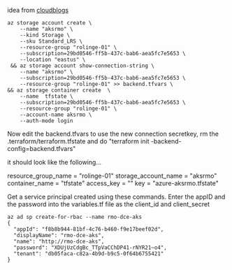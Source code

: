 
idea from [cloudblogs](https://cloudblogs.microsoft.com/opensource/2017/11/09/s3cmd-amazon-s3-compatible-apps-azure-storage/)

```
az storage account create \
    --name "aksrmo" \
    --kind Storage \
    --sku Standard_LRS \
    --resource-group "rolinge-01" \
    --subscription=29bd0546-ff5b-437c-bab6-aea5fc7e5653 \
    --location "eastus" \
 && az storage account show-connection-string \
    --name "aksrmo" \
    --subscription=29bd0546-ff5b-437c-bab6-aea5fc7e5653 \
    --resource-group "rolinge-01" >> backend.tfvars \
&& az storage container create  \
    --name  tfstate \
    --subscription=29bd0546-ff5b-437c-bab6-aea5fc7e5653 \
    --resource-group "rolinge-01" \
    --account-name aksrmo \
    --auth-mode login
```

Now edit the backend.tfvars to use the new connection secretkey, rm the .terraform/terraform.tfstate  and
do "terraform init -backend-config=backend.tfvars"

it should look like the following...

resource_group_name = "rolinge-01"
storage_account_name = "aksrmo"
container_name = "tfstate"
access_key = "<key>"
key = "azure-aksrmo.tfstate"


Get a service principal created using these commands.
Enter the appID and the password into the variables.tf file as the client_id and client_secret

```
az ad sp create-for-rbac --name rmo-dce-aks
{
  "appId": "f8b8b944-81bf-4c76-b460-f9e17beef02d",
  "displayName": "rmo-dce-aks",
  "name": "http://rmo-dce-aks",
  "password": "XDUjUzCdgBc_TTpVaCChDP41-rNYR21~o4",
  "tenant": "db05faca-c82a-4b9d-b9c5-0f64b6755421"
}
```
